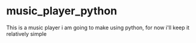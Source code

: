 # music_player_python

This is a music player i am going to make using python, 
for now i'll keep it relatively simple 
